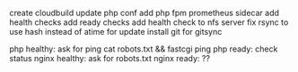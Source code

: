 create cloudbuild
update php conf
add php fpm prometheus sidecar
add health checks
add ready checks
add health check to nfs server
fix rsync to use hash instead of atime for update
install git for gitsync

php healthy: ask for ping    cat robots.txt && fastcgi ping
php ready: check status
nginx healthy: ask for robots.txt
nginx ready: ??
